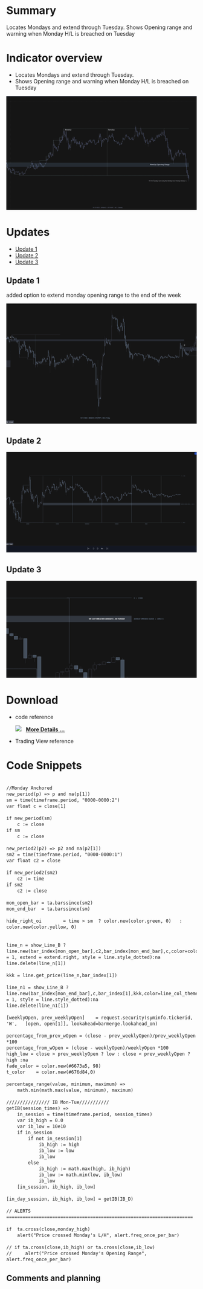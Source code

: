 # Summary 
Locates Mondays and extend through Tuesday. Shows Opening range and warning when Monday H/L is breached on Tuesday 

# Indicator overview
* Locates Mondays and extend through Tuesday. 
* Shows Opening range and warning when Monday H/L is breached on Tuesday 

![description](./assets/monday_script_v1/description.png?raw=true)

# Updates
- [Update 1](#update1)
- [Update 2](#update2)
- [Update 3](#update3)

## Update 1

added option to extend monday opening range to the end of the week

![update1](./assets/monday_script_v1/update_01.png)

## Update 2

![update2](./assets/monday_script_v1/update_02.png)

## Update 3

![update3](./assets/monday_script_v1/update_03.png)

# Download
* code reference

    <p align="left">
		<img  width="18" src=".../general/assets/cursor-hand-icon.png"> 
		&nbsp;
		<a href=".../scripts/jo-pippin/monday_script_v1.pine" > <b> More Details ... </b> </a>
	</p>

* Trading View reference 

# Code Snippets

```pine

//Monday Anchored
new_period(p) => p and na(p[1])
sm = time(timeframe.period, "0000-0000:2")
var float c = close[1]

if new_period(sm)
    c := close   
if sm
    c := close

new_period2(p2) => p2 and na(p2[1])
sm2 = time(timeframe.period, "0000-0000:1")
var float c2 = close

if new_period2(sm2)
    c2 := time   
if sm2
    c2 := close     

mon_open_bar = ta.barssince(sm2)
mon_end_bar  = ta.barssince(sm)    

hide_right_oi        = time > sm  ? color.new(color.green, 0)   : color.new(color.yellow, 0) 


line_n = show_Line_B ? line.new(bar_index[mon_open_bar],c2,bar_index[mon_end_bar],c,color=color.new(color.green,100),width = 1, extend = extend.right, style = line.style_dotted):na
line.delete(line_n[1])

kkk = line.get_price(line_n,bar_index[1])

line_n1 = show_Line_B ? line.new(bar_index[mon_end_bar],c,bar_index[1],kkk,color=line_col_theme,width = 1, style = line.style_dotted):na
line.delete(line_n1[1])

[weeklyOpen, prev_weeklyOpen]    = request.security(syminfo.tickerid, 'W',   [open, open[1]], lookahead=barmerge.lookahead_on)

percentage_from_prev_wOpen = (close - prev_weeklyOpen)/prev_weeklyOpen *100
percentage_from_wOpen = (close - weeklyOpen)/weeklyOpen *100
high_low = close > prev_weeklyOpen ? low : close < prev_weeklyOpen ? high :na
fade_color = color.new(#6673a5, 98)
t_color    = color.new(#676d84,0)

percentage_range(value, minimum, maximum) =>
    math.min(math.max(value, minimum), maximum)
	
//////////////// IB Mon-Tue///////////
getIB(session_times) =>
    in_session = time(timeframe.period, session_times)
    var ib_high = 0.0
    var ib_low = 10e10
    if in_session
        if not in_session[1]
            ib_high := high
            ib_low := low
            ib_low
        else
            ib_high := math.max(high, ib_high)
            ib_low := math.min(low, ib_low)
            ib_low
    [in_session, ib_high, ib_low]

[in_day_session, ib_high, ib_low] = getIB(IB_D)

// ALERTS =====================================================================

if  ta.cross(close,monday_high) 
    alert("Price crossed Monday's L/H", alert.freq_once_per_bar)

// if ta.cross(close,ib_high) or ta.cross(close,ib_low)
//     alert("Price crossed Monday's Opening Range", alert.freq_once_per_bar)

```

## Comments and planning